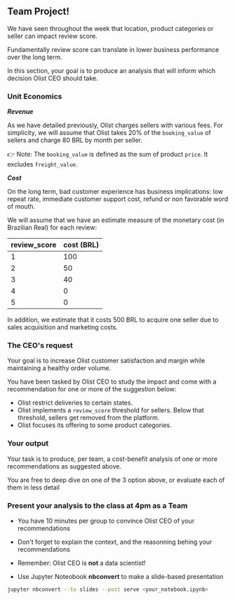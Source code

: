 ## Team Project!

We have seen throughout the week that location, product categories or seller can impact review score.

Fundamentally review score can translate in lower business performance over the long term.

In this section, your goal is to produce an analysis that will inform which decision Olist CEO should take.

### Unit Economics

***Revenue***

As we have detailed previously, Olist charges sellers with various fees. For simplicity, we will assume that Olist takes 20% of the `booking_value` of sellers and charge 80 BRL by month per seller.

👉 Note: The `booking_value` is defined as the sum of product `price`. It excludes `freight_value`.

***Cost***

On the long term, bad customer experience has business implications: low repeat rate, immediate customer support cost, refund or non favorable word of mouth.

We will assume that we have an estimate measure of the monetary cost (in Brazilian Real) for each review:

review_score|cost (BRL)
---|---
1|100
2|50
3|40
4|0
5|0

In addition, we estimate that it costs 500 BRL to acquire one seller due to sales acquisition and marketing costs.

### The CEO's request

Your goal is to increase Olist customer satisfaction and margin while maintaining a healthy order volume.

You have been tasked by Olist CEO to study the impact and come with a recommendation for one or more of the suggestion below:
- Olist restrict deliveries to certain states.
- Olist implements a `review_score` threshold for sellers. Below that threshold, sellers get removed from the platform.
- Olist focuses its offering to some product categories.

### Your output

Your task is to produce, per team, a cost-benefit analysis of one or more recommendations as suggested above.

You are free to deep dive on one of the 3 option above, or evaluate each of them in less detail

### Present your analysis to the class at 4pm as a Team

- You have 10 minutes per group to convince Olist CEO of your recommendations

- Don't forget to explain the context, and the reasonning behing your recommendations

- Remember: Olist CEO is **not** a data scientist!

- Use Jupyter Noteobook **nbconvert** to make a slide-based presentation
```bash
jupyter nbconvert --to slides --post serve <your_notebook.ipynb>
```

